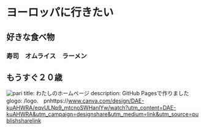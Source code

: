 
# ヨーロッパに行きたい
## 好きな食べ物　
### 寿司　オムライス　ラーメン
## もうすぐ２０歳
![pari](https://cdn.pixabay.com/photo/2016/03/24/20/21/paris-1277544_960_720.png)
title: わたしのホームページ
description: GitHub Pagesで作りました
glogo: /logo.　pnhttps://www.canva.com/design/DAE-kuAHWRA/eqvULNp9_mtcnoSWHanlYw/watch?utm_content=DAE-kuAHWRA&utm_campaign=designshare&utm_medium=link&utm_source=publishsharelink